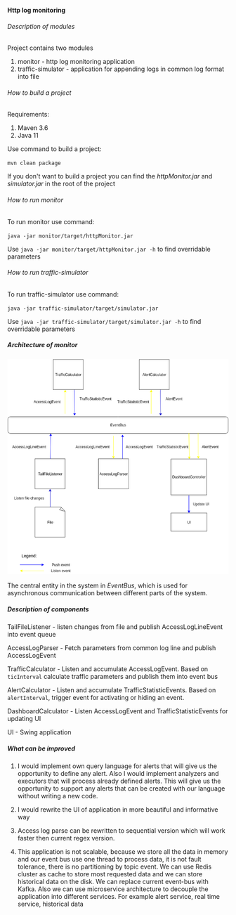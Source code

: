 **Http log monitoring**

###### Description of modules
Project contains two modules
1. monitor - http log monitoring application
2. traffic-simulator - application for appending logs in common log format into file

###### How to build a project
Requirements:
1. Maven 3.6
2. Java 11

Use command to build a project:

`mvn clean package`

If you don't want to build a project you can find the _httpMonitor.jar_ and _simulator.jar_ in the root of the project

###### How to run monitor

To run monitor use command: 

`java -jar monitor/target/httpMonitor.jar`

Use `java -jar monitor/target/httpMonitor.jar -h` to find overridable parameters
 
###### How to run traffic-simulator
To run traffic-simulator use command:

`java -jar traffic-simulator/target/simulator.jar`

Use `java -jar traffic-simulator/target/simulator.jar -h` to find overridable parameters


##### Architecture of monitor
![Alt text](diagram.png "")

The central entity in the system in _EventBus_, which is used for asynchronous communication between different parts of the system.

##### Description of components

TailFileListener - listen changes from file and publish AccessLogLineEvent into event queue

AccessLogParser - Fetch parameters from common log line and publish AccessLogEvent

TrafficCalculator - Listen and accumulate AccessLogEvent. Based on `ticInterval` calculate traffic parameters and publish them into event bus

AlertCalculator - Listen and accumulate TrafficStatisticEvents. Based on `alertInterval`, trigger event for activating or hiding an event.

DashboardCalculator - Listen AccessLogEvent and TrafficStatisticEvents for updating UI

UI - Swing application


##### What can be improved
1. I would implement own query language for alerts that will give us the opportunity to define any alert. Also I would implement analyzers and executors that will process already defined alerts. This will give us the opportunity to support any alerts that can be created with our language without writing a new code.

2. I would rewrite the UI of application in more beautiful and informative way

3. Access log parse can be rewritten to sequential version which will work faster then current regex version.

4. This application is not scalable, because we store all the data in memory and our event bus use one thread to process data, it is not fault tolerance, there is no partitioning by topic event. We can use Redis cluster as cache to store most requested data and we can store historical data on the disk.
We can replace current event-bus with Kafka. Also we can use microservice architecture to decouple the application into different services. For example alert service, real time service, historical data       
